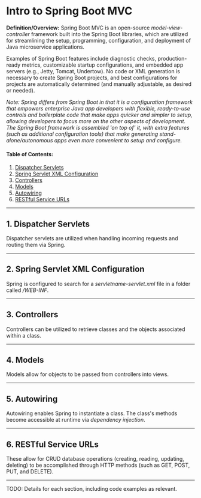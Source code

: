 # Intro to Spring Boot MVC
  
**Definition/Overview:** Spring Boot MVC is an open-source *model-view-controller* framework built into the Spring Boot libraries, which are utilized for streamlining the setup, programming, configuration, and deployment of Java microservice applications.
  
Examples of Spring Boot features include diagnostic checks, production-ready metrics, customizable startup configurations, and embedded app servers (e.g., Jetty, Tomcat, Undertow). No code or XML generation is necessary to create Spring Boot projects, and best configurations for projects are automatically determined (and manually adjustable, as desired or needed).
  
*Note: Spring differs from Spring Boot in that it is a configuration framework that empowers enterprise Java app developers with flexible, ready-to-use controls and boilerplate code that make apps quicker and simpler to setup, allowing developers to focus more on the other aspects of development. The Spring Boot framework is assembled 'on top of' it, with extra features (such as additional configuration tools) that make generating stand-alone/autonomous apps even more convenient to setup and configure.*

#### Table of Contents:

1. [Dispatcher Servlets](#dispatcher-servlets)
2. [Spring Servlet XML Configuration](#xml-config)
3. [Controllers](#controllers)
4. [Models](#models)
5. [Autowiring](#autowiring)
6. [RESTful Service URLs](#restful-service-urls)
    
<hr />
  
## 1. <a name="dispatcher-servlets">Dispatcher Servlets</a>
  
Dispatcher servlets are utilized when handling incoming requests and routing them via Spring.
  
<hr />

## 2. <a name="xml-config">Spring Servlet XML Configuration</a>
  
Spring is configured to search for a *servletname-servlet.xml* file in a folder called */WEB-INF*.
  
<hr />

## 3. <a name="controllers">Controllers</a>
  
Controllers can be utilized to retrieve classes and the objects associated within a class.
  
<hr />
  
## 4. <a name="models">Models</a>
  
Models allow for objects to be passed from controllers into views.
  
<hr />

## 5. <a name="autowiring">Autowiring</a>
  
Autowiring enables Spring to instantiate a class. The class's methods become accessible at runtime via *dependency injection*.
  
<hr />

## 6. <a name="restful-service-urls">RESTful Service URLs</a>

These allow for CRUD database operations (creating, reading, updating, deleting) to be accomplished through HTTP methods (such as GET, POST, PUT, and DELETE).

<hr />
  
TODO: Details for each section, including code examples as relevant.
